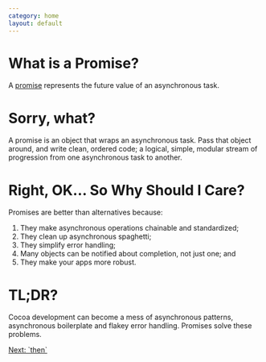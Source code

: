 ```yaml
---
category: home
layout: default
---
```


# What is a Promise?

A [promise](http://wikipedia.org/wiki/Promise_%28programming%29) represents the future value of an asynchronous task.

# Sorry, what?

A promise is an object that wraps an asynchronous task. Pass that object around, and write clean, ordered code; a logical, simple, modular stream of progression from one asynchronous task to another.

# Right, OK… So Why Should I Care?

Promises are better than alternatives because:

1. They make asynchronous operations chainable and standardized;
2. They clean up asynchronous spaghetti;
3. They simplify error handling;
4. Many objects can be notified about completion, not just one; and
5. They make your apps more robust.

# TL;DR?

Cocoa development can become a mess of asynchronous patterns, asynchronous boilerplate and flakey error handling. Promises solve these problems.

<div><a class="pagination" href="/then">Next: `then`</a></div>
